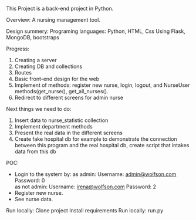 This Project is a back-end project in Python.

Overview:
A nursing management tool.

Design summery:
Programing languages: Python, HTML, Css
Using Flask, MongoDB, bootstraps

Progress:
1. Creating a server
2. Creating DB and collections
3. Routes
4. Basic front-end design for the web
5. Implement of methods: register new nurse, login, logout, and NurseUser methods(get_nurse(), get_all_nurses().
6. Redirect to different screens for admin nurse

Next things we need to do:
1. Insert data to nurse_statistic collection
2. Implement department methods
3. Present the real data in the different screens
4. Create fake hospital db for example to demonstrate the connection between this program and the real hospital db, create script that intakes data from this db 

POC:
* Login to the system by:
   as admin:  Username: admin@wolfson.com  Password: 0  
   as not admin:  Username: irena@wolfson.com  Password: 2
* Register new nurse.
* See nurse data.

Run locally:
Clone project
Install requirements
Run locally: run.py 
